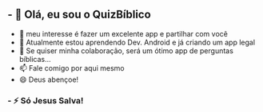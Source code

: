 ## - 👋 Olá, eu sou o QuizBíblico
- 👀 meu interesse é fazer um excelente app e partilhar com você
- 🌱 Atualmente estou aprendendo Dev. Android e já criando um app legal
- 💞️ Se quiser minha colaboração, será um ótimo app de perguntas bíblicas...
- 📫 Fale comigo por aqui mesmo 
- 😄 Deus abençoe!
### - ⚡ Só Jesus Salva!

<!---
quizbiblico/quizbiblico is a ✨ special ✨ repository because its `README.md` (this file) appears on your GitHub profile.
You can click the Preview link to take a look at your changes.
--->
